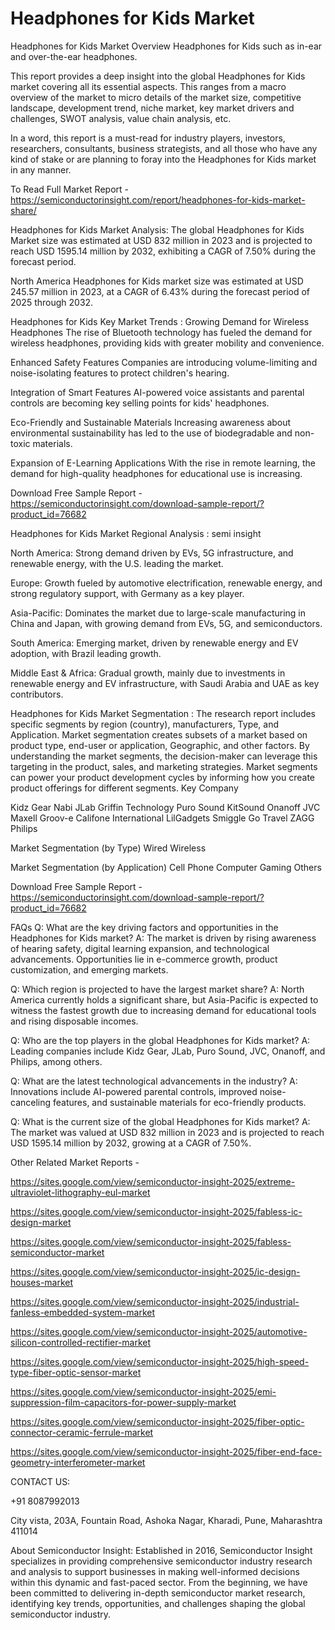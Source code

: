 <h1>Headphones for Kids Market</h1>
Headphones for Kids Market Overview
Headphones for Kids such as in-ear and over-the-ear headphones.

This report provides a deep insight into the global Headphones for Kids market covering all its essential aspects. This ranges from a macro overview of the market to micro details of the market size, competitive landscape, development trend, niche market, key market drivers and challenges, SWOT analysis, value chain analysis, etc.

In a word, this report is a must-read for industry players, investors, researchers, consultants, business strategists, and all those who have any kind of stake or are planning to foray into the Headphones for Kids market in any manner.

To Read Full Market Report -
https://semiconductorinsight.com/report/headphones-for-kids-market-share/

Headphones for Kids Market Analysis:
The global Headphones for Kids Market size was estimated at USD 832 million in 2023 and is projected to reach USD 1595.14 million by 2032, exhibiting a CAGR of 7.50% during the forecast period.

North America Headphones for Kids market size was estimated at USD 245.57 million in 2023, at a CAGR of 6.43% during the forecast period of 2025 through 2032.

Headphones for Kids Key Market Trends :
Growing Demand for Wireless Headphones
The rise of Bluetooth technology has fueled the demand for wireless headphones, providing kids with greater mobility and convenience.

Enhanced Safety Features
Companies are introducing volume-limiting and noise-isolating features to protect children's hearing.

Integration of Smart Features
AI-powered voice assistants and parental controls are becoming key selling points for kids' headphones.

Eco-Friendly and Sustainable Materials
Increasing awareness about environmental sustainability has led to the use of biodegradable and non-toxic materials.

Expansion of E-Learning Applications
With the rise in remote learning, the demand for high-quality headphones for educational use is increasing.

Download Free Sample Report -
https://semiconductorinsight.com/download-sample-report/?product_id=76682

Headphones for Kids Market Regional Analysis :
semi insight

North America:
Strong demand driven by EVs, 5G infrastructure, and renewable energy, with the U.S. leading the market.

Europe:
Growth fueled by automotive electrification, renewable energy, and strong regulatory support, with Germany as a key player.

Asia-Pacific:
Dominates the market due to large-scale manufacturing in China and Japan, with growing demand from EVs, 5G, and semiconductors.

South America:
Emerging market, driven by renewable energy and EV adoption, with Brazil leading growth.

Middle East & Africa:
Gradual growth, mainly due to investments in renewable energy and EV infrastructure, with Saudi Arabia and UAE as key contributors.

Headphones for Kids Market Segmentation :
The research report includes specific segments by region (country), manufacturers, Type, and Application. Market segmentation creates subsets of a market based on product type, end-user or application, Geographic, and other factors. By understanding the market segments, the decision-maker can leverage this targeting in the product, sales, and marketing strategies. Market segments can power your product development cycles by informing how you create product offerings for different segments.
Key Company

Kidz Gear
Nabi
JLab
Griffin Technology
Puro Sound
KitSound
Onanoff
JVC
Maxell
Groov-e
Califone International
LilGadgets
Smiggle
Go Travel
ZAGG
Philips

Market Segmentation (by Type)
Wired
Wireless

Market Segmentation (by Application)
Cell Phone
Computer
Gaming
Others

Download Free Sample Report -
https://semiconductorinsight.com/download-sample-report/?product_id=76682

FAQs
Q: What are the key driving factors and opportunities in the Headphones for Kids market?
A: The market is driven by rising awareness of hearing safety, digital learning expansion, and technological advancements. Opportunities lie in e-commerce growth, product customization, and emerging markets.

Q: Which region is projected to have the largest market share?
A: North America currently holds a significant share, but Asia-Pacific is expected to witness the fastest growth due to increasing demand for educational tools and rising disposable incomes.

Q: Who are the top players in the global Headphones for Kids market?
A: Leading companies include Kidz Gear, JLab, Puro Sound, JVC, Onanoff, and Philips, among others.

Q: What are the latest technological advancements in the industry?
A: Innovations include AI-powered parental controls, improved noise-canceling features, and sustainable materials for eco-friendly products.

Q: What is the current size of the global Headphones for Kids market?
A: The market was valued at USD 832 million in 2023 and is projected to reach USD 1595.14 million by 2032, growing at a CAGR of 7.50%.

Other Related Market Reports -

https://sites.google.com/view/semiconductor-insight-2025/extreme-ultraviolet-lithography-eul-market

https://sites.google.com/view/semiconductor-insight-2025/fabless-ic-design-market

https://sites.google.com/view/semiconductor-insight-2025/fabless-semiconductor-market

https://sites.google.com/view/semiconductor-insight-2025/ic-design-houses-market

https://sites.google.com/view/semiconductor-insight-2025/industrial-fanless-embedded-system-market

https://sites.google.com/view/semiconductor-insight-2025/automotive-silicon-controlled-rectifier-market

https://sites.google.com/view/semiconductor-insight-2025/high-speed-type-fiber-optic-sensor-market

https://sites.google.com/view/semiconductor-insight-2025/emi-suppression-film-capacitors-for-power-supply-market

https://sites.google.com/view/semiconductor-insight-2025/fiber-optic-connector-ceramic-ferrule-market

https://sites.google.com/view/semiconductor-insight-2025/fiber-end-face-geometry-interferometer-market

CONTACT US:

+91 8087992013

City vista, 203A, Fountain Road, Ashoka Nagar, Kharadi, Pune, Maharashtra 411014

About Semiconductor Insight:
Established in 2016, Semiconductor Insight specializes in providing comprehensive semiconductor industry research and analysis to support businesses in making well-informed decisions within this dynamic and fast-paced sector. From the beginning, we have been committed to delivering in-depth semiconductor market research, identifying key trends, opportunities, and challenges shaping the global semiconductor industry.
